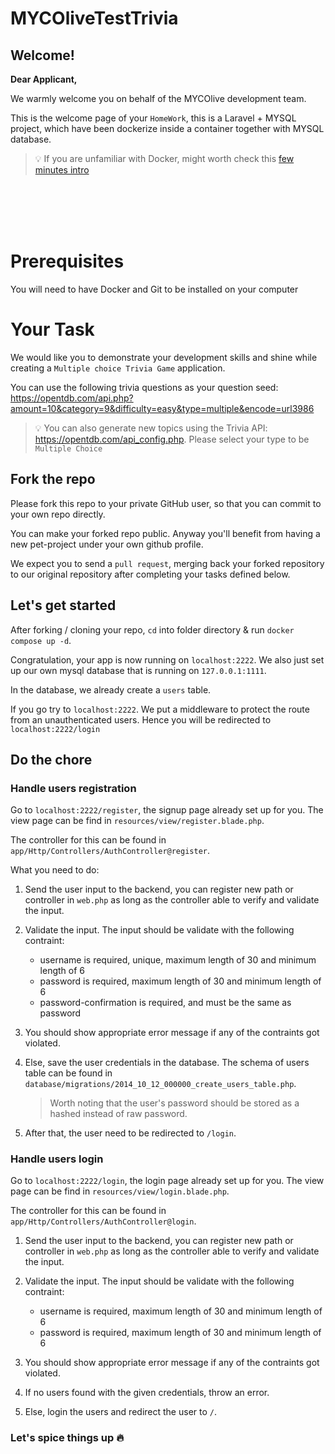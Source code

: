 # MYCOliveTestTrivia

## Welcome!

**Dear Applicant,**

We warmly welcome you on behalf of the MYCOlive development team.

This is the welcome page of your `HomeWork`, this is a Laravel + MYSQL project, which have been dockerize inside a container together with MYSQL database.

> 💡 If you are unfamiliar with Docker, might worth check this [few minutes intro](https://www.youtube.com/watch?v=Gjnup-PuquQ&ab_channel=Fireship)

<br />
<br />
<br />
<br />

# Prerequisites

You will need to have Docker and Git to be installed on your computer

# Your Task

We would like you to demonstrate your development skills and shine while creating a `Multiple choice Trivia Game` application.

You can use the following trivia questions as your question seed: https://opentdb.com/api.php?amount=10&category=9&difficulty=easy&type=multiple&encode=url3986

> 💡 You can also generate new topics using the Trivia API: https://opentdb.com/api_config.php.
> Please select your type to be `Multiple Choice`

## Fork the repo

Please fork this repo to your private GitHub user, so that you can commit to your own repo directly.

You can make your forked repo public. Anyway you'll benefit from having a new pet-project under your own github profile.

We expect you to send a `pull request`, merging back your forked repository to our original repository after completing your tasks defined below.

## Let's get started

After forking / cloning your repo, `cd` into folder directory & run `docker compose up -d`.

Congratulation, your app is now running on `localhost:2222`. We also just set up our own mysql database that is running on `127.0.0.1:1111`.

In the database, we already create a `users` table.

If you go try to `localhost:2222`. We put a middleware to protect the route from an unauthenticated users. Hence you will be redirected to `localhost:2222/login`

## Do the chore

### Handle users registration

Go to `localhost:2222/register`, the signup page already set up for you. The view page can be find in `resources/view/register.blade.php`.

The controller for this can be found in `app/Http/Controllers/AuthController@register`.

What you need to do:

1. Send the user input to the backend, you can register new path or controller in `web.php` as long as the controller able to verify and validate the input.
2. Validate the input. The input should be validate with the following contraint:

    - username is required, unique, maximum length of 30 and minimum length of 6
    - password is required, maximum length of 30 and minimum length of 6
    - password-confirmation is required, and must be the same as password

3. You should show appropriate error message if any of the contraints got violated.
4. Else, save the user credentials in the database. The schema of users table can be found in `database/migrations/2014_10_12_000000_create_users_table.php`.
    > Worth noting that the user's password should be stored as a hashed instead of raw password.
5. After that, the user need to be redirected to `/login`.

### Handle users login

Go to `localhost:2222/login`, the login page already set up for you. The view page can be find in `resources/view/login.blade.php`.

The controller for this can be found in `app/Http/Controllers/AuthController@login`.

1. Send the user input to the backend, you can register new path or controller in `web.php` as long as the controller able to verify and validate the input.
2. Validate the input. The input should be validate with the following contraint:

    - username is required, maximum length of 30 and minimum length of 6
    - password is required, maximum length of 30 and minimum length of 6

3. You should show appropriate error message if any of the contraints got violated.
4. If no users found with the given credentials, throw an error.
5. Else, login the users and redirect the user to `/`.

### Let's spice things up 🔥

